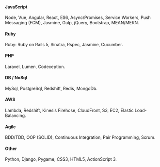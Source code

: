 #### JavaScript ####
Node, Vue, Angular, React, ES6, Async/Promises, Service Workers, Push Messaging (FCM), Jasmine, Gulp, jQuery, Bootstrap, MEAN/MERN.

#### Ruby #### 
Ruby: Ruby on Rails 5, Sinatra, Rspec, Jasmine, Cucumber.

#### PHP #### 
Laravel, Lumen, Codeception.

#### DB / NoSql #### 

MySql, PostgreSql, Redshift, Redis, MongoDb.

#### AWS #### 

Lambda, Redshift, Kinesis Firehose, CloudFront, S3, EC2, 
Elastic Load-Balancing.

#### Agile #### 

BDD/TDD, OOP (SOLID), Continuous Integration, Pair Programming, Scrum.

#### Other ####

Python, Django, Pygame, CSS3, HTML5, ActionScript 3.
